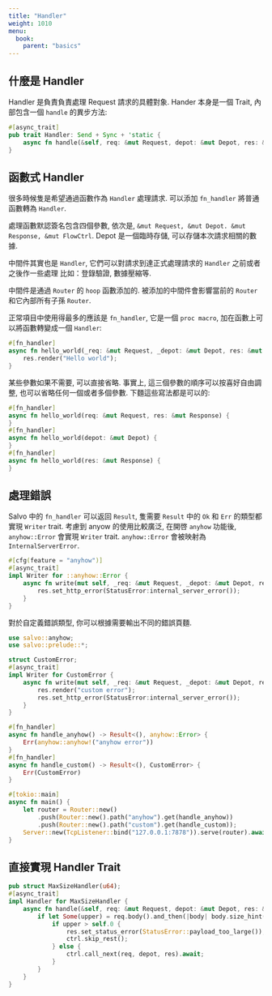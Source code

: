 ```yaml
---
title: "Handler"
weight: 1010
menu:
  book:
    parent: "basics"
---
```


## 什麼是 Handler

Handler 是負責負責處理 Request 請求的具體對象.  Hander 本身是一個 Trait, 內部包含一個 ```handle``` 的異步方法:

```rust
#[async_trait]
pub trait Handler: Send + Sync + 'static {
    async fn handle(&self, req: &mut Request, depot: &mut Depot, res: &mut Response);
}
```

## 函數式 Handler

很多時候隻是希望通過函數作為 ```Handler``` 處理請求. 可以添加 ```fn_handler``` 將普通函數轉為 ```Handler```.

處理函數默認簽名包含四個參數, 依次是, ```&mut Request, &mut Depot. &mut Response, &mut FlowCtrl```. Depot 是一個臨時存儲, 可以存儲本次請求相關的數據. 

中間件其實也是 ```Handler```, 它們可以對請求到達正式處理請求的 ```Handler``` 之前或者之後作一些處理 比如：登錄驗證, 數據壓縮等.

中間件是通過 ```Router``` 的 ```hoop``` 函數添加的. 被添加的中間件會影響當前的 ```Router``` 和它內部所有子孫 ```Router```.

正常項目中使用得最多的應該是 ```fn_handler```, 它是一個 ```proc macro```, 加在函數上可以將函數轉變成一個 ```Handler```:

```rust
#[fn_handler]
async fn hello_world(_req: &mut Request, _depot: &mut Depot, res: &mut Response) {
    res.render("Hello world");
}
```

某些參數如果不需要, 可以直接省略. 事實上, 這三個參數的順序可以按喜好自由調整, 也可以省略任何一個或者多個參數. 下麵這些寫法都是可以的:

```rust
#[fn_handler]
async fn hello_world(req: &mut Request, res: &mut Response) {
}
#[fn_handler]
async fn hello_world(depot: &mut Depot) {
}
#[fn_handler]
async fn hello_world(res: &mut Response) {
}
```

## 處理錯誤

Salvo 中的 ```fn_handler``` 可以返回 ```Result```, 隻需要 ```Result``` 中的 ```Ok``` 和 ```Err``` 的類型都實現 ```Writer``` trait.
考慮到 anyow 的使用比較廣泛, 在開啓 ```anyhow``` 功能後, ```anyhow::Error``` 會實現 ```Writer``` trait. ```anyhow::Error``` 會被映射為 ```InternalServerError```. 

```rust
#[cfg(feature = "anyhow")]
#[async_trait]
impl Writer for ::anyhow::Error {
    async fn write(mut self, _req: &mut Request, _depot: &mut Depot, res: &mut Response) {
        res.set_http_error(StatusError:internal_server_error());
    }
}
```

對於自定義錯誤類型, 你可以根據需要輸出不同的錯誤頁麵.

```rust
use salvo::anyhow;
use salvo::prelude::*;

struct CustomError;
#[async_trait]
impl Writer for CustomError {
    async fn write(mut self, _req: &mut Request, _depot: &mut Depot, res: &mut Response) {
        res.render("custom error");
        res.set_http_error(StatusError:internal_server_error());
    }
}

#[fn_handler]
async fn handle_anyhow() -> Result<(), anyhow::Error> {
    Err(anyhow::anyhow!("anyhow error"))
}
#[fn_handler]
async fn handle_custom() -> Result<(), CustomError> {
    Err(CustomError)
}

#[tokio::main]
async fn main() {
    let router = Router::new()
        .push(Router::new().path("anyhow").get(handle_anyhow))
        .push(Router::new().path("custom").get(handle_custom));
    Server::new(TcpListener::bind("127.0.0.1:7878")).serve(router).await.unwrap();
}
```

## 直接實現 Handler Trait

```rust
pub struct MaxSizeHandler(u64);
#[async_trait]
impl Handler for MaxSizeHandler {
    async fn handle(&self, req: &mut Request, depot: &mut Depot, res: &mut Response, ctrl: &mut FlowCtrl) {
        if let Some(upper) = req.body().and_then(|body| body.size_hint().upper()) {
            if upper > self.0 {
                res.set_status_error(StatusError::payload_too_large());
                ctrl.skip_rest();
            } else {
                ctrl.call_next(req, depot, res).await;
            }
        }
    }
}
```